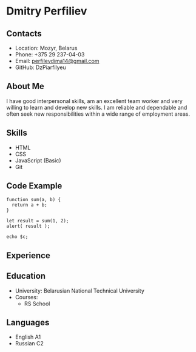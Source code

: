 # Dmitry Perfiliev

## Contacts
* Location: Mozyr, Belarus
* Phone: +375 29 237-04-03
* Email: perfilevdima14@gmail.com
* GitHub: DzPiarfilyeu

## About Me
I have good interpersonal skills, am an excellent team worker and very willing to learn and develop new skills.
I am reliable and dependable and often seek new responsibilities within a wide range of employment areas.

## Skills
* HTML
* CSS
* JavaScript (Basic)
* Git

## Code Example
```
function sum(a, b) {
  return a + b;
}

let result = sum(1, 2);
alert( result );
``` 

`echo $c;`

## Experience

## Education

* University: Belarusian National Technical University
* Courses:
  + RS School

## Languages
* English A1
* Russian C2